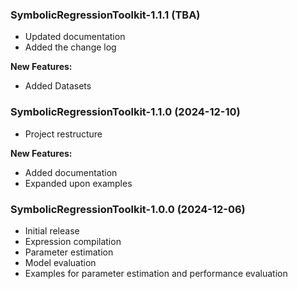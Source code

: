 ### SymbolicRegressionToolkit-1.1.1 (TBA)

- Updated documentation
- Added the change log

**New Features:**

- Added Datasets


### SymbolicRegressionToolkit-1.1.0 (2024-12-10)

- Project restructure

**New Features:**

- Added documentation
- Expanded upon examples

### SymbolicRegressionToolkit-1.0.0 (2024-12-06)

- Initial release
- Expression compilation
- Parameter estimation
- Model evaluation
- Examples for parameter estimation and performance evaluation